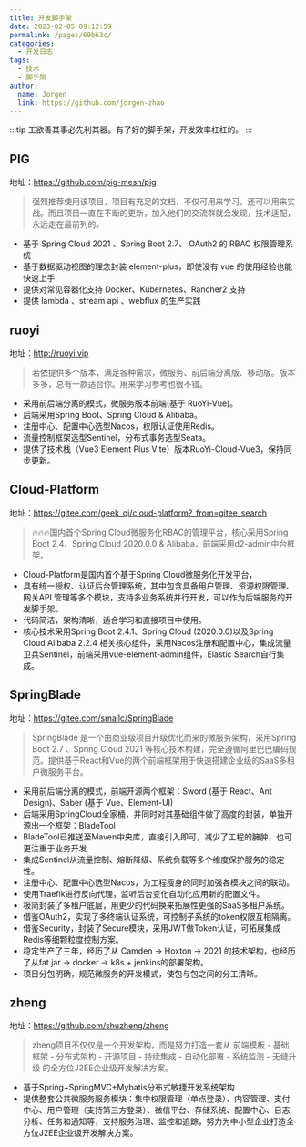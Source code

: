 ```yaml
---
title: 开发脚手架
date: 2023-02-05 09:12:59
permalink: /pages/69b63c/
categories:
  - 开发日志
tags:
  - 技术
  - 脚手架
author: 
  name: Jorgen
  link: https://github.com/jorgen-zhao
---
```

:::tip
工欲善其事必先利其器。有了好的脚手架，开发效率杠杠的。
:::

## PIG
地址：https://github.com/pig-mesh/pig
> 强烈推荐使用该项目，项目有充足的文档，不仅可用来学习，还可以用来实战。而且项目一直在不断的更新，加入他们的交流群就会发现，技术适配，永远走在最前列的。
- 基于 Spring Cloud 2021 、Spring Boot 2.7、 OAuth2 的 RBAC 权限管理系统
- 基于数据驱动视图的理念封装 element-plus，即使没有 vue 的使用经验也能快速上手
- 提供对常见容器化支持 Docker、Kubernetes、Rancher2 支持
- 提供 lambda 、stream api 、webflux 的生产实践

## ruoyi
地址：http://ruoyi.vip
> 若依提供多个版本，满足各种需求，微服务、前后端分离版、移动版。版本多多，总有一款适合你。用来学习参考也很不错。
- 采用前后端分离的模式，微服务版本前端(基于 RuoYi-Vue)。
- 后端采用Spring Boot、Spring Cloud & Alibaba。
- 注册中心、配置中心选型Nacos，权限认证使用Redis。
- 流量控制框架选型Sentinel，分布式事务选型Seata。
- 提供了技术栈（Vue3 Element Plus Vite）版本RuoYi-Cloud-Vue3，保持同步更新。

## Cloud-Platform
地址：https://gitee.com/geek_qi/cloud-platform?_from=gitee_search
> 🔥🔥🔥国内首个Spring Cloud微服务化RBAC的管理平台，核心采用Spring Boot 2.4、Spring Cloud 2020.0.0 & Alibaba，前端采用d2-admin中台框架。
- Cloud-Platform是国内首个基于Spring Cloud微服务化开发平台，
- 具有统一授权、认证后台管理系统，其中包含具备用户管理、资源权限管理、网关API 管理等多个模块，支持多业务系统并行开发，可以作为后端服务的开发脚手架。
- 代码简洁，架构清晰，适合学习和直接项目中使用。
- 核心技术采用Spring Boot 2.4.1、Spring Cloud (2020.0.0)以及Spring Cloud Alibaba 2.2.4 相关核心组件，采用Nacos注册和配置中心，集成流量卫兵Sentinel，前端采用vue-element-admin组件，Elastic Search自行集成。

## SpringBlade
地址：https://gitee.com/smallc/SpringBlade
> SpringBlade 是一个由商业级项目升级优化而来的微服务架构，采用Spring Boot 2.7 、Spring Cloud 2021 等核心技术构建，完全遵循阿里巴巴编码规范。提供基于React和Vue的两个前端框架用于快速搭建企业级的SaaS多租户微服务平台。
- 采用前后端分离的模式，前端开源两个框架：Sword (基于 React、Ant Design)、Saber (基于 Vue、Element-UI)
- 后端采用SpringCloud全家桶，并同时对其基础组件做了高度的封装，单独开源出一个框架：BladeTool
- BladeTool已推送至Maven中央库，直接引入即可，减少了工程的臃肿，也可更注重于业务开发
- 集成Sentinel从流量控制、熔断降级、系统负载等多个维度保护服务的稳定性。
- 注册中心、配置中心选型Nacos，为工程瘦身的同时加强各模块之间的联动。
- 使用Traefik进行反向代理，监听后台变化自动化应用新的配置文件。
- 极简封装了多租户底层，用更少的代码换来拓展性更强的SaaS多租户系统。
- 借鉴OAuth2，实现了多终端认证系统，可控制子系统的token权限互相隔离。
- 借鉴Security，封装了Secure模块，采用JWT做Token认证，可拓展集成Redis等细颗粒度控制方案。
- 稳定生产了三年，经历了从 Camden -> Hoxton -> 2021 的技术架构，也经历了从fat jar -> docker -> k8s + jenkins的部署架构。
- 项目分包明确，规范微服务的开发模式，使包与包之间的分工清晰。

## zheng
地址：https://github.com/shuzheng/zheng
> zheng项目不仅仅是一个开发架构，而是努力打造一套从 前端模板 - 基础框架 - 分布式架构 - 开源项目 - 持续集成 - 自动化部署 - 系统监测 - 无缝升级 的全方位J2EE企业级开发解决方案。
- 基于Spring+SpringMVC+Mybatis分布式敏捷开发系统架构
- 提供整套公共微服务服务模块：集中权限管理（单点登录）、内容管理、支付中心、用户管理（支持第三方登录）、微信平台、存储系统、配置中心、日志分析、任务和通知等，支持服务治理、监控和追踪，努力为中小型企业打造全方位J2EE企业级开发解决方案。